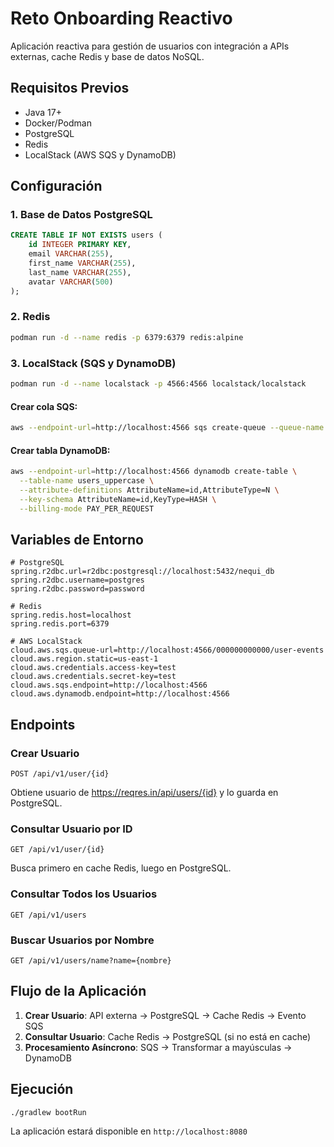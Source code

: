 # Reto Onboarding Reactivo

Aplicación reactiva para gestión de usuarios con integración a APIs externas, cache Redis y base de datos NoSQL.

## Requisitos Previos

- Java 17+
- Docker/Podman
- PostgreSQL
- Redis
- LocalStack (AWS SQS y DynamoDB)

## Configuración

### 1. Base de Datos PostgreSQL
```sql
CREATE TABLE IF NOT EXISTS users (
    id INTEGER PRIMARY KEY,
    email VARCHAR(255),
    first_name VARCHAR(255),
    last_name VARCHAR(255),
    avatar VARCHAR(500)
);
```

### 2. Redis
```bash
podman run -d --name redis -p 6379:6379 redis:alpine
```

### 3. LocalStack (SQS y DynamoDB)
```bash
podman run -d --name localstack -p 4566:4566 localstack/localstack
```

#### Crear cola SQS:
```bash
aws --endpoint-url=http://localhost:4566 sqs create-queue --queue-name user-events
```

#### Crear tabla DynamoDB:
```bash
aws --endpoint-url=http://localhost:4566 dynamodb create-table \
  --table-name users_uppercase \
  --attribute-definitions AttributeName=id,AttributeType=N \
  --key-schema AttributeName=id,KeyType=HASH \
  --billing-mode PAY_PER_REQUEST
```

## Variables de Entorno

```properties
# PostgreSQL
spring.r2dbc.url=r2dbc:postgresql://localhost:5432/nequi_db
spring.r2dbc.username=postgres
spring.r2dbc.password=password

# Redis
spring.redis.host=localhost
spring.redis.port=6379

# AWS LocalStack
cloud.aws.sqs.queue-url=http://localhost:4566/000000000000/user-events
cloud.aws.region.static=us-east-1
cloud.aws.credentials.access-key=test
cloud.aws.credentials.secret-key=test
cloud.aws.sqs.endpoint=http://localhost:4566
cloud.aws.dynamodb.endpoint=http://localhost:4566
```

## Endpoints

### Crear Usuario
```
POST /api/v1/user/{id}
```
Obtiene usuario de https://reqres.in/api/users/{id} y lo guarda en PostgreSQL.

### Consultar Usuario por ID
```
GET /api/v1/user/{id}
```
Busca primero en cache Redis, luego en PostgreSQL.

### Consultar Todos los Usuarios
```
GET /api/v1/users
```

### Buscar Usuarios por Nombre
```
GET /api/v1/users/name?name={nombre}
```

## Flujo de la Aplicación

1. **Crear Usuario**: API externa → PostgreSQL → Cache Redis → Evento SQS
2. **Consultar Usuario**: Cache Redis → PostgreSQL (si no está en cache)
3. **Procesamiento Asíncrono**: SQS → Transformar a mayúsculas → DynamoDB

## Ejecución

```bash
./gradlew bootRun
```

La aplicación estará disponible en `http://localhost:8080`
